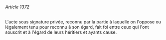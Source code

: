 ###### Article 1372

L'acte sous signature privée, reconnu par la partie à laquelle on l'oppose ou légalement tenu pour reconnu à son égard, fait foi entre ceux qui l'ont souscrit et à l'égard de leurs héritiers et ayants cause.

